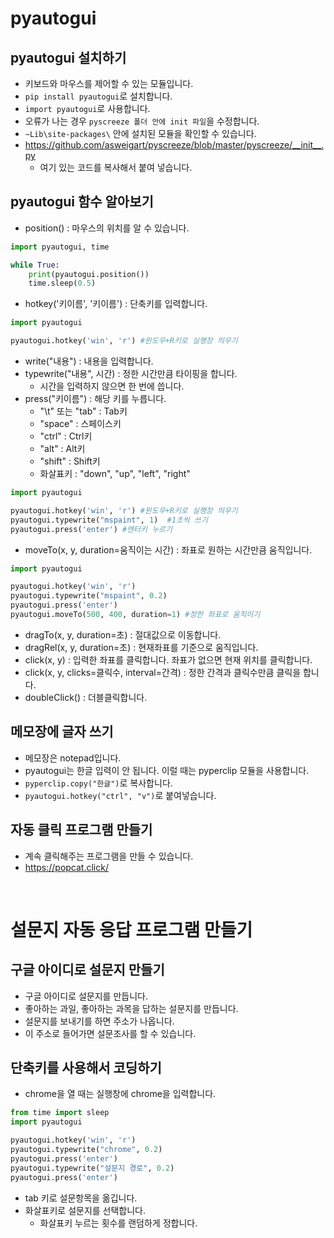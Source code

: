# pyautogui
## pyautogui 설치하기
* 키보드와 마우스를 제어할 수 있는 모듈입니다.
* ```pip install pyautogui```로 설치합니다. 
* ```import pyautogui```로 사용합니다.
* 오류가 나는 경우 ```pyscreeze 폴더 안에 init 파일```을 수정합니다.
* ```~Lib\site-packages\``` 안에 설치된 모듈을 확인할 수 있습니다.
* https://github.com/asweigart/pyscreeze/blob/master/pyscreeze/__init__.py
    * 여기 있는 코드를 복사해서 붙여 넣습니다. 

## pyautogui 함수 알아보기
* position() : 마우스의 위치를 알 수 있습니다.
```python
import pyautogui, time

while True:
    print(pyautogui.position())
    time.sleep(0.5)
```

* hotkey('키이름', '키이름') : 단축키를 입력합니다.
```python
import pyautogui

pyautogui.hotkey('win', 'r') #윈도우+R키로 실행창 띄우기
```
* write("내용") : 내용을 입력합니다.
* typewrite("내용", 시간) : 정한 시간만큼 타이핑을 합니다.
   * 시간을 입력하지 않으면 한 번에 씁니다. 
* press("키이름") : 해당 키를 누릅니다.
  * "\t" 또는 "tab" : Tab키
  * "space" : 스페이스키
  * "ctrl" : Ctrl키
  * "alt" : Alt키
  * "shift" : Shift키
  * 화살표키 : "down", "up", "left", "right"

```python
import pyautogui

pyautogui.hotkey('win', 'r') #윈도우+R키로 실행창 띄우기
pyautogui.typewrite("mspaint", 1)  #1초씩 쓰기
pyautogui.press('enter') #엔터키 누르기
```

* moveTo(x, y, duration=움직이는 시간) : 좌표로 원하는 시간만큼 움직입니다.
```python
import pyautogui

pyautogui.hotkey('win', 'r')
pyautogui.typewrite("mspaint", 0.2)
pyautogui.press('enter')
pyautogui.moveTo(500, 400, duration=1) #정한 좌표로 움직이기
```

* dragTo(x, y, duration=초) : 절대값으로 이동합니다.
* dragRel(x, y, duration=초) : 현재좌표를 기준으로 움직입니다.
* click(x, y) : 입력한 좌표를 클릭합니다. 좌표가 없으면 현재 위치를 클릭합니다.
* click(x, y, clicks=클릭수, interval=간격) : 정한 간격과 클릭수만큼 클릭을 합니다.
* doubleClick() : 더블클릭합니다.

## 메모장에 글자 쓰기
* 메모장은 notepad입니다.
* pyautogui는 한글 입력이 안 됩니다. 이럴 때는 pyperclip 모듈을 사용합니다.
* ```pyperclip.copy("한글")```로 복사합니다.
* ```pyautogui.hotkey("ctrl", "v")```로 붙여넣습니다.

## 자동 클릭 프로그램 만들기
* 계속 클릭해주는 프로그램을 만들 수 있습니다.
* https://popcat.click/   
<br/>

# 설문지 자동 응답 프로그램 만들기
## 구글 아이디로 설문지 만들기
* 구글 아이디로 설문지를 만듭니다.
* 좋아하는 과일, 좋아하는 과목을 답하는 설문지를 만듭니다.
* 설문지를 보내기를 하면 주소가 나옵니다. 
* 이 주소로 들어가면 설문조사를 할 수 있습니다.

## 단축키를 사용해서 코딩하기
* chrome을 열 때는 실행창에 chrome을 입력합니다.
```python
from time import sleep
import pyautogui

pyautogui.hotkey('win', 'r') 
pyautogui.typewrite("chrome", 0.2)
pyautogui.press('enter')
pyautogui.typewrite("설문지 경로", 0.2)
pyautogui.press('enter')
```
* tab 키로 설문항목을 옮깁니다. 
* 화살표키로 설문지를 선택합니다.
   * 화살표키 누르는 횟수를 랜덤하게 정합니다.
